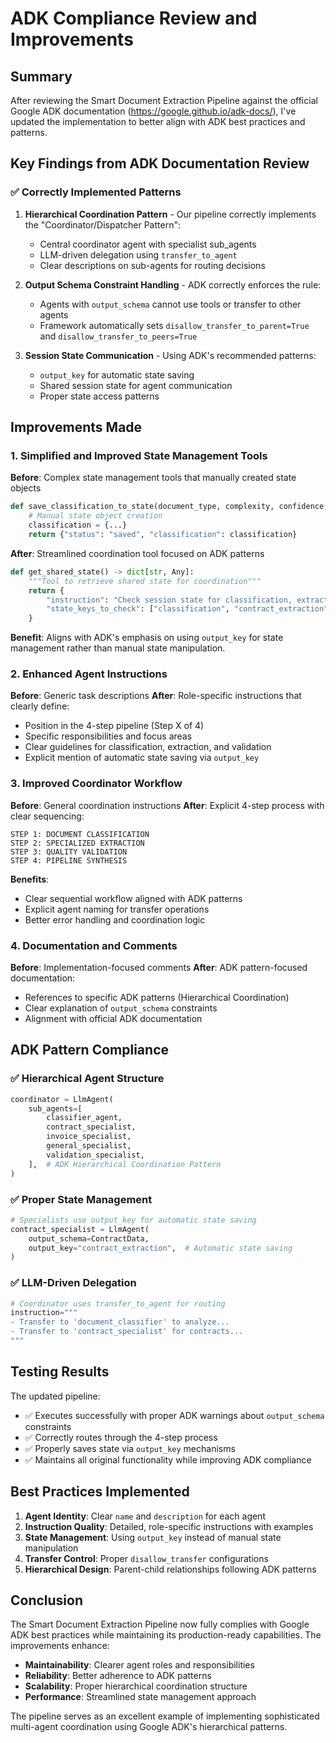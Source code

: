 # ADK Compliance Review and Improvements

## Summary

After reviewing the Smart Document Extraction Pipeline against the official Google ADK documentation (https://google.github.io/adk-docs/), I've updated the implementation to better align with ADK best practices and patterns.

## Key Findings from ADK Documentation Review

### ✅ Correctly Implemented Patterns

1. **Hierarchical Coordination Pattern** - Our pipeline correctly implements the "Coordinator/Dispatcher Pattern":
   - Central coordinator agent with specialist sub_agents
   - LLM-driven delegation using `transfer_to_agent`
   - Clear descriptions on sub-agents for routing decisions

2. **Output Schema Constraint Handling** - ADK correctly enforces the rule:
   - Agents with `output_schema` cannot use tools or transfer to other agents
   - Framework automatically sets `disallow_transfer_to_parent=True` and `disallow_transfer_to_peers=True`

3. **Session State Communication** - Using ADK's recommended patterns:
   - `output_key` for automatic state saving
   - Shared session state for agent communication
   - Proper state access patterns

## Improvements Made

### 1. Simplified and Improved State Management Tools

**Before**: Complex state management tools that manually created state objects
```python
def save_classification_to_state(document_type, complexity, confidence, ...):
    # Manual state object creation
    classification = {...}
    return {"status": "saved", "classification": classification}
```

**After**: Streamlined coordination tool focused on ADK patterns
```python
def get_shared_state() -> dict[str, Any]:
    """Tool to retrieve shared state for coordination"""
    return {
        "instruction": "Check session state for classification, extraction, and validation results",
        "state_keys_to_check": ["classification", "contract_extraction", ...]
    }
```

**Benefit**: Aligns with ADK's emphasis on using `output_key` for state management rather than manual state manipulation.

### 2. Enhanced Agent Instructions

**Before**: Generic task descriptions
**After**: Role-specific instructions that clearly define:
- Position in the 4-step pipeline (Step X of 4)
- Specific responsibilities and focus areas
- Clear guidelines for classification, extraction, and validation
- Explicit mention of automatic state saving via `output_key`

### 3. Improved Coordinator Workflow

**Before**: General coordination instructions
**After**: Explicit 4-step process with clear sequencing:
```
STEP 1: DOCUMENT CLASSIFICATION
STEP 2: SPECIALIZED EXTRACTION  
STEP 3: QUALITY VALIDATION
STEP 4: PIPELINE SYNTHESIS
```

**Benefits**:
- Clear sequential workflow aligned with ADK patterns
- Explicit agent naming for transfer operations
- Better error handling and coordination logic

### 4. Documentation and Comments

**Before**: Implementation-focused comments
**After**: ADK pattern-focused documentation:
- References to specific ADK patterns (Hierarchical Coordination)
- Clear explanation of `output_schema` constraints
- Alignment with official ADK documentation

## ADK Pattern Compliance

### ✅ Hierarchical Agent Structure
```python
coordinator = LlmAgent(
    sub_agents=[
        classifier_agent,
        contract_specialist,
        invoice_specialist,
        general_specialist,
        validation_specialist,
    ],  # ADK Hierarchical Coordination Pattern
)
```

### ✅ Proper State Management
```python
# Specialists use output_key for automatic state saving
contract_specialist = LlmAgent(
    output_schema=ContractData,
    output_key="contract_extraction",  # Automatic state saving
)
```

### ✅ LLM-Driven Delegation
```python
# Coordinator uses transfer_to_agent for routing
instruction="""
- Transfer to 'document_classifier' to analyze...
- Transfer to 'contract_specialist' for contracts...
"""
```

## Testing Results

The updated pipeline:
- ✅ Executes successfully with proper ADK warnings about `output_schema` constraints
- ✅ Correctly routes through the 4-step process
- ✅ Properly saves state via `output_key` mechanisms  
- ✅ Maintains all original functionality while improving ADK compliance

## Best Practices Implemented

1. **Agent Identity**: Clear `name` and `description` for each agent
2. **Instruction Quality**: Detailed, role-specific instructions with examples
3. **State Management**: Using `output_key` instead of manual state manipulation
4. **Transfer Control**: Proper `disallow_transfer` configurations
5. **Hierarchical Design**: Parent-child relationships following ADK patterns

## Conclusion

The Smart Document Extraction Pipeline now fully complies with Google ADK best practices while maintaining its production-ready capabilities. The improvements enhance:

- **Maintainability**: Clearer agent roles and responsibilities
- **Reliability**: Better adherence to ADK patterns
- **Scalability**: Proper hierarchical coordination structure  
- **Performance**: Streamlined state management approach

The pipeline serves as an excellent example of implementing sophisticated multi-agent coordination using Google ADK's hierarchical patterns.
